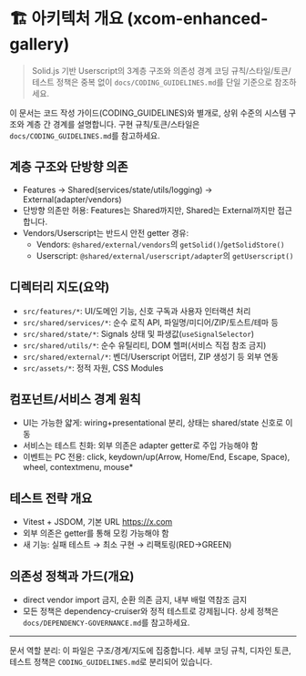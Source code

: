 # 🏗️ 아키텍처 개요 (xcom-enhanced-gallery)

> Solid.js 기반 Userscript의 3계층 구조와 의존성 경계 코딩
> 규칙/스타일/토큰/테스트 정책은 중복 없이 `docs/CODING_GUIDELINES.md`를 단일
> 기준으로 참조하세요.

이 문서는 코드 작성 가이드(CODING_GUIDELINES)와 별개로, 상위 수준의 시스템
구조와 계층 간 경계를 설명합니다. 구현 규칙/토큰/스타일은
`docs/CODING_GUIDELINES.md`를 참고하세요.

## 계층 구조와 단방향 의존

- Features → Shared(services/state/utils/logging) → External(adapter/vendors)
- 단방향 의존만 허용: Features는 Shared까지만, Shared는 External까지만
  접근합니다.
- Vendors/Userscript는 반드시 안전 getter 경유:
  - Vendors: `@shared/external/vendors`의 `getSolid()`/`getSolidStore()`
  - Userscript: `@shared/external/userscript/adapter`의 `getUserscript()`

## 디렉터리 지도(요약)

- `src/features/*`: UI/도메인 기능, 신호 구독과 사용자 인터랙션 처리
- `src/shared/services/*`: 순수 로직 API, 파일명/미디어/ZIP/토스트/테마 등
- `src/shared/state/*`: Signals 상태 및 파생값(`useSignalSelector`)
- `src/shared/utils/*`: 순수 유틸리티, DOM 헬퍼(서비스 직접 참조 금지)
- `src/shared/external/*`: 벤더/Userscript 어댑터, ZIP 생성기 등 외부 연동
- `src/assets/*`: 정적 자원, CSS Modules

## 컴포넌트/서비스 경계 원칙

- UI는 가능한 얇게: wiring+presentational 분리, 상태는 shared/state 신호로 이동
- 서비스는 테스트 친화: 외부 의존은 adapter getter로 주입 가능해야 함
- 이벤트는 PC 전용: click, keydown/up(Arrow, Home/End, Escape, Space), wheel,
  contextmenu, mouse\*

## 테스트 전략 개요

- Vitest + JSDOM, 기본 URL https://x.com
- 외부 의존은 getter를 통해 모킹 가능해야 함
- 새 기능: 실패 테스트 → 최소 구현 → 리팩토링(RED→GREEN)

## 의존성 정책과 가드(개요)

- direct vendor import 금지, 순환 의존 금지, 내부 배럴 역참조 금지
- 모든 정책은 dependency-cruiser와 정적 테스트로 강제됩니다. 상세 정책은
  `docs/DEPENDENCY-GOVERNANCE.md`를 참고하세요.

---

문서 역할 분리: 이 파일은 구조/경계/지도에 집중합니다. 세부 코딩 규칙, 디자인
토큰, 테스트 정책은 `CODING_GUIDELINES.md`로 분리되어 있습니다.
